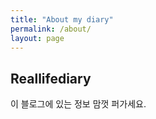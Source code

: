 ```yaml
---
title: "About my diary"
permalink: /about/
layout: page 
---
```


## Reallifediary

이 블로그에 있는 정보 맘껏 퍼가세요.
